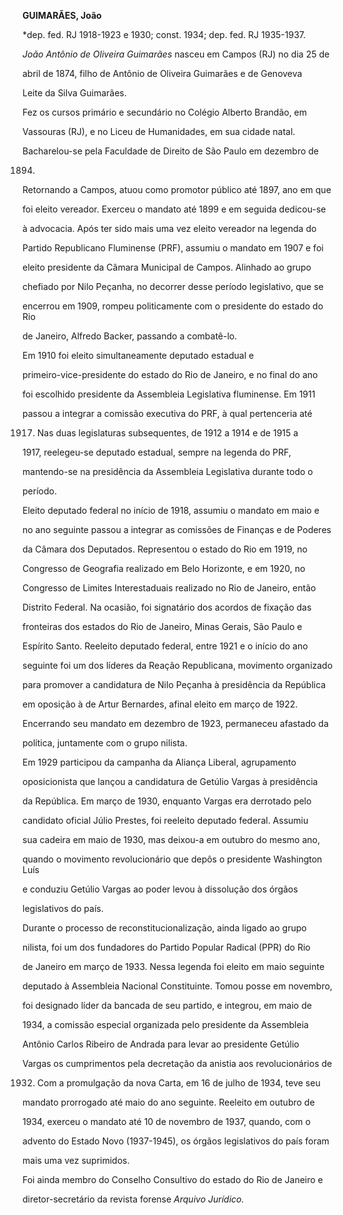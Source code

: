 **GUIMARÃES, João**



\*dep. fed. RJ 1918-1923 e 1930; const. 1934; dep. fed. RJ 1935-1937.



*João Antônio de Oliveira Guimarães* nasceu em Campos (RJ) no dia 25 de

abril de 1874, filho de Antônio de Oliveira Guimarães e de Genoveva

Leite da Silva Guimarães.



Fez os cursos primário e secundário no Colégio Alberto Brandão, em

Vassouras (RJ), e no Liceu de Humanidades, em sua cidade natal.

Bacharelou-se pela Faculdade de Direito de São Paulo em dezembro de

1894.



Retornando a Campos, atuou como promotor público até 1897, ano em que

foi eleito vereador. Exerceu o mandato até 1899 e em seguida dedicou-se

à advocacia. Após ter sido mais uma vez eleito vereador na legenda do

Partido Republicano Fluminense (PRF), assumiu o mandato em 1907 e foi

eleito presidente da Câmara Municipal de Campos. Alinhado ao grupo

chefiado por Nilo Peçanha, no decorrer desse período legislativo, que se

encerrou em 1909, rompeu politicamente com o presidente do estado do Rio

de Janeiro, Alfredo Backer, passando a combatê-lo.



Em 1910 foi eleito simultaneamente deputado estadual e

primeiro-vice-presidente do estado do Rio de Janeiro, e no final do ano

foi escolhido presidente da Assembleia Legislativa fluminense. Em 1911

passou a integrar a comissão executiva do PRF, à qual pertenceria até

1917. Nas duas legislaturas subsequentes, de 1912 a 1914 e de 1915 a

1917, reelegeu-se deputado estadual, sempre na legenda do PRF,

mantendo-se na presidência da Assembleia Legislativa durante todo o

período.



Eleito deputado federal no início de 1918, assumiu o mandato em maio e

no ano seguinte passou a integrar as comissões de Finanças e de Poderes

da Câmara dos Deputados. Representou o estado do Rio em 1919, no

Congresso de Geografia realizado em Belo Horizonte, e em 1920, no

Congresso de Limites Interestaduais realizado no Rio de Janeiro, então

Distrito Federal. Na ocasião, foi signatário dos acordos de fixação das

fronteiras dos estados do Rio de Janeiro, Minas Gerais, São Paulo e

Espírito Santo. Reeleito deputado federal, entre 1921 e o início do ano

seguinte foi um dos líderes da Reação Republicana, movimento organizado

para promover a candidatura de Nilo Peçanha à presidência da República

em oposição à de Artur Bernardes, afinal eleito em março de 1922.

Encerrando seu mandato em dezembro de 1923, permaneceu afastado da

política, juntamente com o grupo nilista.



Em 1929 participou da campanha da Aliança Liberal, agrupamento

oposicionista que lançou a candidatura de Getúlio Vargas à presidência

da República. Em março de 1930, enquanto Vargas era derrotado pelo

candidato oficial Júlio Prestes, foi reeleito deputado federal. Assumiu

sua cadeira em maio de 1930, mas deixou-a em outubro do mesmo ano,

quando o movimento revolucionário que depôs o presidente Washington Luís

e conduziu Getúlio Vargas ao poder levou à dissolução dos órgãos

legislativos do país.



Durante o processo de reconstitucionalização, ainda ligado ao grupo

nilista, foi um dos fundadores do Partido Popular Radical (PPR) do Rio

de Janeiro em março de 1933. Nessa legenda foi eleito em maio seguinte

deputado à Assembleia Nacional Constituinte. Tomou posse em novembro,

foi designado líder da bancada de seu partido, e integrou, em maio de

1934, a comissão especial organizada pelo presidente da Assembleia

Antônio Carlos Ribeiro de Andrada para levar ao presidente Getúlio

Vargas os cumprimentos pela decretação da anistia aos revolucionários de

1932. Com a promulgação da nova Carta, em 16 de julho de 1934, teve seu

mandato prorrogado até maio do ano seguinte. Reeleito em outubro de

1934, exerceu o mandato até 10 de novembro de 1937, quando, com o

advento do Estado Novo (1937-1945), os órgãos legislativos do país foram

mais uma vez suprimidos.



Foi ainda membro do Conselho Consultivo do estado do Rio de Janeiro e

diretor-secretário da revista forense *Arquivo Jurídico.*



